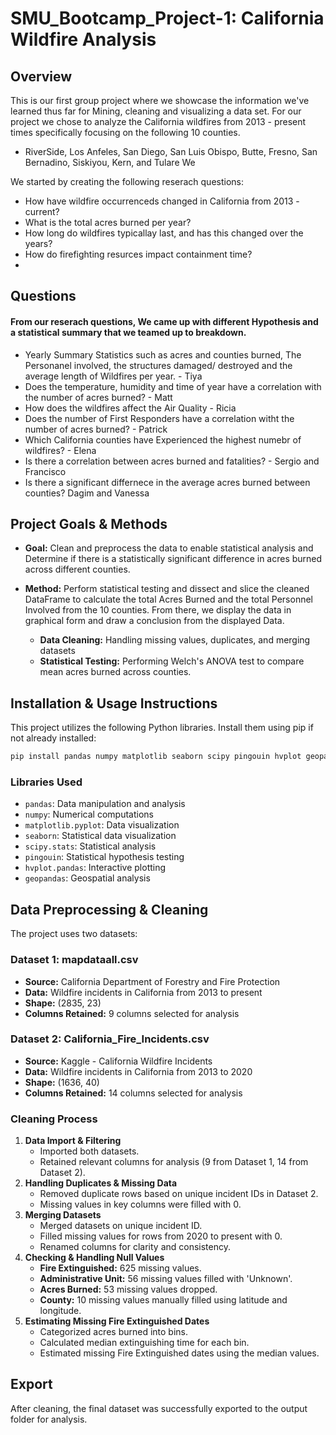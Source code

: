 # SMU_Bootcamp_Project-1: California Wildfire Analysis

## Overview
This is our first group project where we showcase the information we've learned thus far for Mining, cleaning and visualizing a data set. For our project we chose to analyze the California wildfires from 2013 - present times specifically focusing on the following 10 counties.
- RiverSide, Los Anfeles, San Diego, San Luis Obispo, Butte, Fresno, San Bernadino, Siskiyou, Kern, and Tulare
We

We started by creating the following reserach questions:
- How have wildfire occurrenceds changed in California from 2013 - current?
- What is the total acres burned per year?
- How long do wildfires typicallay last, and has this changed over the years?
-  How do firefighting resurces impact containment time?
-  
## Questions
#### From our reserach questions, We came up with different Hypothesis and a statistical summary that we teamed up to breakdown.
- Yearly Summary Statistics such as acres and counties burned, The Personanel involved, the structures damaged/ destroyed and the average length of Wildfires per year. - Tiya
-  Does the temperature, humidity and time of year have a correlation with the number of acres burned? - Matt
- How does the wildfires affect the Air Quality - Ricia
- Does the number of First Responders have a correlation witht the number of acres burned? - Patrick
- Which California counties have Experienced the highest numebr of wildfires? - Elena
- Is there a correlation between acres burned and fatalities? - Sergio and Francisco
-  Is there a significant differnece in the average acres burned between counties? Dagim and Vanessa
  
## Project Goals & Methods
- **Goal:** Clean and preprocess the data to enable statistical analysis and Determine if there is a statistically  significant difference in acres burned across different counties.
- **Method:** Perform statistical testing and dissect and slice the cleaned DataFrame to calculate the total Acres Burned and the total Personnel Involved from the 10 counties. From there, we display the data in graphical form and draw a conclusion from the displayed Data. 

  - **Data Cleaning:** Handling missing values, duplicates, and merging datasets
  - **Statistical Testing:** Performing Welch's ANOVA test to compare mean acres burned across counties.
 

## Installation & Usage Instructions
This project utilizes the following Python libraries. Install them using pip if not already installed:

```bash
pip install pandas numpy matplotlib seaborn scipy pingouin hvplot geopandas
```

### Libraries Used
- `pandas`: Data manipulation and analysis
- `numpy`: Numerical computations
- `matplotlib.pyplot`: Data visualization
- `seaborn`: Statistical data visualization
- `scipy.stats`: Statistical analysis
- `pingouin`: Statistical hypothesis testing
- `hvplot.pandas`: Interactive plotting
- `geopandas`: Geospatial analysis


 ## Data Preprocessing & Cleaning
The project uses two datasets:

### **Dataset 1: mapdataall.csv**
- **Source:** California Department of Forestry and Fire Protection
- **Data:** Wildfire incidents in California from 2013 to present
- **Shape:** (2835, 23)
- **Columns Retained:** 9 columns selected for analysis

### **Dataset 2: California_Fire_Incidents.csv**
- **Source:** Kaggle - California Wildfire Incidents
- **Data:** Wildfire incidents in California from 2013 to 2020
- **Shape:** (1636, 40)
- **Columns Retained:** 14 columns selected for analysis

### Cleaning Process
1. **Data Import & Filtering**
   - Imported both datasets.
   - Retained relevant columns for analysis (9 from Dataset 1, 14 from Dataset 2).
2. **Handling Duplicates & Missing Data**
   - Removed duplicate rows based on unique incident IDs in Dataset 2.
   - Missing values in key columns were filled with 0.
3. **Merging Datasets**
   - Merged datasets on unique incident ID.
   - Filled missing values for rows from 2020 to present with 0.
   - Renamed columns for clarity and consistency.
4. **Checking & Handling Null Values**
   - **Fire Extinguished:** 625 missing values.
   - **Administrative Unit:** 56 missing values filled with 'Unknown'.
   - **Acres Burned:** 53 missing values dropped.
   - **County:** 10 missing values manually filled using latitude and longitude.
5. **Estimating Missing Fire Extinguished Dates**
   - Categorized acres burned into bins.
   - Calculated median extinguishing time for each bin.
   - Estimated missing Fire Extinguished dates using the median values.

## Export
After cleaning, the final dataset was successfully exported to the output folder for analysis.

